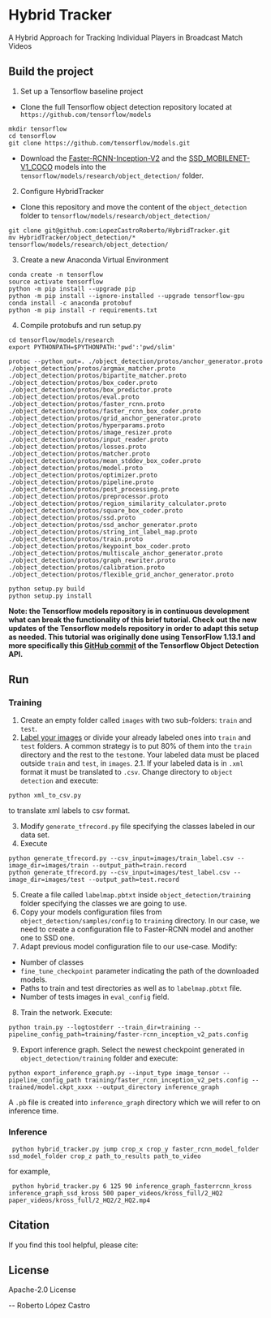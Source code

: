 # Hybrid Tracker
A Hybrid Approach for Tracking Individual Players in Broadcast Match Videos

## Build the project

1. Set up a Tensorflow baseline project

* Clone the full Tensorflow object detection repository located at ``` https://github.com/tensorflow/models```

```
mkdir tensorflow
cd tensorflow
git clone https://github.com/tensorflow/models.git
```

* Download the [Faster-RCNN-Inception-V2](http://download.tensorflow.org/models/object_detection/faster_rcnn_inception_v2_coco_2018_01_28.tar.gz) and the [SSD_MOBILENET-V1_COCO](http://download.tensorflow.org/models/object_detection/ssd_inception_v2_coco_2017_11_17.tar.gz) models into the ```tensorflow/models/research/object_detection/``` folder.

2. Configure HybridTracker

* Clone this repository and move the content of the ```object_detection``` folder to ```tensorflow/models/research/object_detection/```

```
git clone git@github.com:LopezCastroRoberto/HybridTracker.git
mv HybridTracker/object_detection/* tensorflow/models/research/object_detection/
``` 

3. Create a new Anaconda Virtual Environment
```
conda create -n tensorflow
source activate tensorflow
python -m pip install --upgrade pip
python -m pip install --ignore-installed --upgrade tensorflow-gpu
conda install -c anaconda protobuf
python -m pip install -r requirements.txt
```

4. Compile protobufs and run setup.py
```
cd tensorflow/models/research
export PYTHONPATH=$PYTHONPATH:'pwd':'pwd/slim'
```

```
protoc --python_out=. ./object_detection/protos/anchor_generator.proto ./object_detection/protos/argmax_matcher.proto ./object_detection/protos/bipartite_matcher.proto ./object_detection/protos/box_coder.proto ./object_detection/protos/box_predictor.proto ./object_detection/protos/eval.proto ./object_detection/protos/faster_rcnn.proto ./object_detection/protos/faster_rcnn_box_coder.proto ./object_detection/protos/grid_anchor_generator.proto ./object_detection/protos/hyperparams.proto ./object_detection/protos/image_resizer.proto ./object_detection/protos/input_reader.proto ./object_detection/protos/losses.proto ./object_detection/protos/matcher.proto ./object_detection/protos/mean_stddev_box_coder.proto ./object_detection/protos/model.proto ./object_detection/protos/optimizer.proto ./object_detection/protos/pipeline.proto ./object_detection/protos/post_processing.proto ./object_detection/protos/preprocessor.proto ./object_detection/protos/region_similarity_calculator.proto ./object_detection/protos/square_box_coder.proto ./object_detection/protos/ssd.proto ./object_detection/protos/ssd_anchor_generator.proto ./object_detection/protos/string_int_label_map.proto ./object_detection/protos/train.proto ./object_detection/protos/keypoint_box_coder.proto ./object_detection/protos/multiscale_anchor_generator.proto ./object_detection/protos/graph_rewriter.proto ./object_detection/protos/calibration.proto ./object_detection/protos/flexible_grid_anchor_generator.proto
```

```
python setup.py build
python setup.py install
```

**Note: the Tensorflow models repository is in continuous development what can break the functionality of this brief tutorial. Check out the new updates of the Tensorflow models repository in order to adapt this setup as needed. This tutorial was originally done using TensorFlow 1.13.1 and more specifically this [GitHub commit](https://github.com/tensorflow/models/tree/0b0dc7f546f38a34d9f49279a1ad899e1a46b8b6) of the Tensorflow Object Detection API.**
## Run
### Training
1. Create an empty folder called ```images``` with two sub-folders: ```train``` and ```test```.
2. [Label your images](https://github.com/tzutalin/labelImg) or divide your already labeled ones into ```train``` and ```test``` folders. A common strategy is to put 80% of them into the ```train``` directory and the rest to the ```test```one. Your labeled data must be placed outside ```train``` and ```test```, in ```images```.
2.1. If your labeled data is in ```.xml``` format it must be translated to ```.csv```. Change directory to ```object detection``` and execute:
```
python xml_to_csv.py
```
to translate xml labels to csv format.

3. Modify ```generate_tfrecord.py``` file specifying the classes labeled in our data set.
4. Execute
```
python generate_tfrecord.py --csv_input=images/train_label.csv --image_dir=images/train --output_path=train.record
python generate_tfrecord.py --csv_input=images/test_label.csv --image_dir=images/test --output_path=test.record
```
5. Create a file called ```labelmap.pbtxt``` inside ```object_detection/training``` folder specifying the classes we are going to use.
6. Copy your models configuration files from ```object_detection/samples/config``` to ```training``` directory. In our case, we need to create a configuration file to Faster-RCNN model and another one to SSD one.
7. Adapt previous model configuration file to our use-case. Modify:
* Number of classes
* ```fine_tune_checkpoint``` parameter indicating the path of the downloaded models.
* Paths to train and test directories as well as to ```labelmap.pbtxt``` file.
* Number of tests images in ```eval_config``` field.
8. Train the network. Execute:
```
python train.py --logtostderr --train_dir=training --pipeline_config_path=training/faster-rcnn_inception_v2_pats.config
```

9. Export inference graph. Select the newest checkpoint generated in ```object_detection/training``` folder and execute:
```
python export_inference_graph.py --input_type image_tensor --pipeline_config_path training/faster_rcnn_inception_v2_pets.config --trained/model.ckpt_xxxx --output_directory inference_graph
```

A ```.pb``` file is created into ```inference_graph``` directory which we will refer to on inference time.

### Inference
```
 python hybrid_tracker.py jump crop_x crop_y faster_rcnn_model_folder ssd_model_folder crop_z path_to_results path_to_video
```
for example,
```
 python hybrid_tracker.py 6 125 90 inference_graph_fasterrcnn_kross inference_graph_ssd_kross 500 paper_videos/kross_full/2_HQ2 paper_videos/kross_full/2_HQ2/2_HQ2.mp4
```

## Citation
If you find this tool helpful, please cite:

## License
Apache-2.0 License

-- Roberto López Castro
